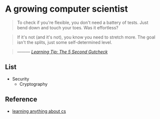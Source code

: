# A growing computer scientist 


> To check if you're flexible, you don't need a battery of tests. Just bend down and touch your toes. Was it effortless?

> If it's not (and it's not), you know you need to stretch more. The goal isn't the splits, just some self-determined level. 

>  ——— *[Learning Tip: The 5 Second Gutcheck](https://betterexplained.com/articles/gutcheck/)*


## List 

- Security 
	- Cryptography

	
## Reference 
- [learning anything about cs](https://learn-anything.xyz/computer-science)